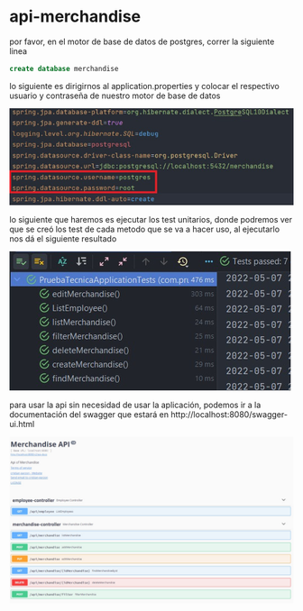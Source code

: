 # api-merchandise

por favor, en el motor de base de datos de postgres, correr la siguiente linea
```sql
create database merchandise
```
lo siguiente es dirigirnos al application.properties y colocar el respectivo usuario y contraseña de nuestro motor de base de datos

![image text](https://github.com/cristian-garzon/evidencias/blob/main/WhatsApp%20Image%202022-05-07%20at%208.08.58%20PM.jpeg)

lo siguiente que haremos es ejecutar los test unitarios, donde podremos ver que se creó los test de cada metodo que se va a hacer uso, al ejecutarlo nos dá el siguiente resultado


![image text](https://github.com/cristian-garzon/evidencias/blob/main/WhatsApp%20Image%202022-05-07%20at%208.05.10%20PM.jpeg)

para usar la api sin necesidad de usar la aplicación, podemos ir a la documentación del swagger que estará en 
http://localhost:8080/swagger-ui.html

![image text](https://github.com/cristian-garzon/evidencias/blob/main/WhatsApp%20Image%202022-05-07%20at%203.08.52%20AM.jpeg)
